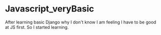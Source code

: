 # Javascript_veryBasic
After learning basic Django why I don't know I am feeling I have to be good at JS first. So I started learning.
